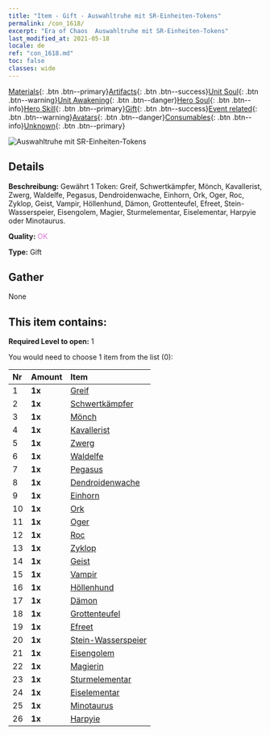 ```yaml
---
title: "Item - Gift - Auswahltruhe mit SR-Einheiten-Tokens"
permalink: /con_1618/
excerpt: "Era of Chaos  Auswahltruhe mit SR-Einheiten-Tokens"
last_modified_at: 2021-05-18
locale: de
ref: "con_1618.md"
toc: false
classes: wide
---
```

 [Materials](/ItemsDE/){: .btn .btn--primary}[Artifacts](/ItemsDE/Artifacts/){: .btn .btn--success}[Unit Soul](/ItemsDE/UnitSoul/){: .btn .btn--warning}[Unit Awakening](/ItemsDE/UnitAwakening/){: .btn .btn--danger}[Hero Soul](/ItemsDE/HeroSoul/){: .btn .btn--info}[Hero Skill](/ItemsDE/HeroSkill/){: .btn .btn--primary}[Gift](/ItemsDE/Gift/){: .btn .btn--success}[Event related](/ItemsDE/Events/){: .btn .btn--warning}[Avatars](/ItemsDE/Avatars/){: .btn .btn--danger}[Consumables](/ItemsDE/Consumables/){: .btn .btn--info}[Unknown](/ItemsDE/Unknown/){: .btn .btn--primary}

 ![Auswahltruhe mit SR-Einheiten-Tokens](/images/t/i_907234.png)

## Details
 **Beschreibung:** Gewährt 1 Token: Greif, Schwertkämpfer, Mönch, Kavallerist, Zwerg, Waldelfe, Pegasus, Dendroidenwache, Einhorn, Ork, Oger, Roc, Zyklop, Geist, Vampir, Höllenhund, Dämon, Grottenteufel, Efreet, Stein-Wasserspeier, Eisengolem, Magier, Sturmelementar, Eiselementar, Harpyie oder Minotaurus.

 **Quality:** <span style="color: #DA70D6">OK</span>

 **Type:** Gift

## Gather

  None

## This item contains:

 **Required Level to open:** 1

 You would need to choose 1 item from the list (0):

  | Nr | Amount |     Item    |
  |:---|:-------|:------------|
  | 1 |  **1x** | [Greif](/ItemsDE/unt_192/) |  | 
  | 2 |  **1x** | [Schwertkämpfer](/ItemsDE/unt_193/) |  | 
  | 3 |  **1x** | [Mönch](/ItemsDE/unt_194/) |  | 
  | 4 |  **1x** | [Kavallerist](/ItemsDE/unt_195/) |  | 
  | 5 |  **1x** | [Zwerg](/ItemsDE/unt_200/) |  | 
  | 6 |  **1x** | [Waldelfe](/ItemsDE/unt_201/) |  | 
  | 7 |  **1x** | [Pegasus](/ItemsDE/unt_202/) |  | 
  | 8 |  **1x** | [Dendroidenwache](/ItemsDE/unt_203/) |  | 
  | 9 |  **1x** | [Einhorn](/ItemsDE/unt_204/) |  | 
  | 10 |  **1x** | [Ork](/ItemsDE/unt_219/) |  | 
  | 11 |  **1x** | [Oger](/ItemsDE/unt_220/) |  | 
  | 12 |  **1x** | [Roc](/ItemsDE/unt_221/) |  | 
  | 13 |  **1x** | [Zyklop](/ItemsDE/unt_222/) |  | 
  | 14 |  **1x** | [Geist](/ItemsDE/unt_210/) |  | 
  | 15 |  **1x** | [Vampir](/ItemsDE/unt_211/) |  | 
  | 16 |  **1x** | [Höllenhund](/ItemsDE/unt_228/) |  | 
  | 17 |  **1x** | [Dämon](/ItemsDE/unt_229/) |  | 
  | 18 |  **1x** | [Grottenteufel](/ItemsDE/unt_230/) |  | 
  | 19 |  **1x** | [Efreet](/ItemsDE/unt_231/) |  | 
  | 20 |  **1x** | [Stein-Wasserspeier](/ItemsDE/unt_236/) |  | 
  | 21 |  **1x** | [Eisengolem](/ItemsDE/unt_237/) |  | 
  | 22 |  **1x** | [Magierin](/ItemsDE/unt_238/) |  | 
  | 23 |  **1x** | [Sturmelementar](/ItemsDE/unt_263/) |  | 
  | 24 |  **1x** | [Eiselementar](/ItemsDE/unt_264/) |  | 
  | 25 |  **1x** | [Minotaurus](/ItemsDE/unt_248/) |  | 
  | 26 |  **1x** | [Harpyie](/ItemsDE/unt_245/) |  | 
